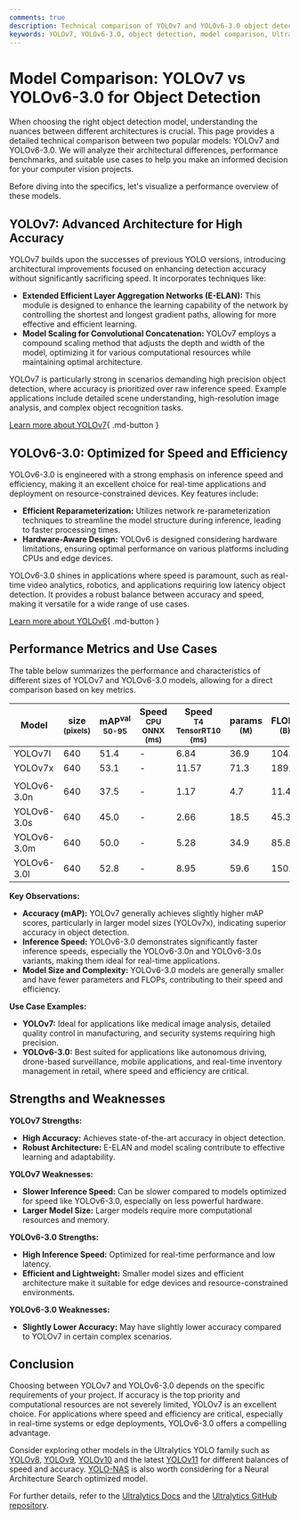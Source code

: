 ```yaml
---
comments: true
description: Technical comparison of YOLOv7 and YOLOv6-3.0 object detection models, focusing on architecture, performance, and use cases.
keywords: YOLOv7, YOLOv6-3.0, object detection, model comparison, Ultralytics, AI, computer vision, performance metrics, architecture
---
```


# Model Comparison: YOLOv7 vs YOLOv6-3.0 for Object Detection

When choosing the right object detection model, understanding the nuances between different architectures is crucial. This page provides a detailed technical comparison between two popular models: YOLOv7 and YOLOv6-3.0. We will analyze their architectural differences, performance benchmarks, and suitable use cases to help you make an informed decision for your computer vision projects.

Before diving into the specifics, let's visualize a performance overview of these models.

<script async src="https://cdn.jsdelivr.net/npm/chart.js@3.9.1/dist/chart.min.js"></script>
<script defer src="../../javascript/benchmark.js"></script>

<canvas id="modelComparisonChart" width="1024" height="400" active-models='["YOLOv7", "YOLOv6-3.0"]'></canvas>

## YOLOv7: Advanced Architecture for High Accuracy

YOLOv7 builds upon the successes of previous YOLO versions, introducing architectural improvements focused on enhancing detection accuracy without significantly sacrificing speed. It incorporates techniques like:

- **Extended Efficient Layer Aggregation Networks (E-ELAN):** This module is designed to enhance the learning capability of the network by controlling the shortest and longest gradient paths, allowing for more effective and efficient learning.
- **Model Scaling for Convolutional Concatenation:** YOLOv7 employs a compound scaling method that adjusts the depth and width of the model, optimizing it for various computational resources while maintaining optimal architecture.

YOLOv7 is particularly strong in scenarios demanding high precision object detection, where accuracy is prioritized over raw inference speed. Example applications include detailed scene understanding, high-resolution image analysis, and complex object recognition tasks.

[Learn more about YOLOv7](https://docs.ultralytics.com/models/yolov7/){ .md-button }

## YOLOv6-3.0: Optimized for Speed and Efficiency

YOLOv6-3.0 is engineered with a strong emphasis on inference speed and efficiency, making it an excellent choice for real-time applications and deployment on resource-constrained devices. Key features include:

- **Efficient Reparameterization:** Utilizes network re-parameterization techniques to streamline the model structure during inference, leading to faster processing times.
- **Hardware-Aware Design:** YOLOv6 is designed considering hardware limitations, ensuring optimal performance on various platforms including CPUs and edge devices.

YOLOv6-3.0 shines in applications where speed is paramount, such as real-time video analytics, robotics, and applications requiring low latency object detection. It provides a robust balance between accuracy and speed, making it versatile for a wide range of use cases.

[Learn more about YOLOv6](https://docs.ultralytics.com/models/yolov6/){ .md-button }

## Performance Metrics and Use Cases

The table below summarizes the performance and characteristics of different sizes of YOLOv7 and YOLOv6-3.0 models, allowing for a direct comparison based on key metrics.

| Model       | size<br><sup>(pixels) | mAP<sup>val<br>50-95 | Speed<br><sup>CPU ONNX<br>(ms) | Speed<br><sup>T4 TensorRT10<br>(ms) | params<br><sup>(M) | FLOPs<br><sup>(B) |
| ----------- | --------------------- | -------------------- | ------------------------------ | ----------------------------------- | ------------------ | ----------------- |
| YOLOv7l     | 640                   | 51.4                 | -                              | 6.84                                | 36.9               | 104.7             |
| YOLOv7x     | 640                   | 53.1                 | -                              | 11.57                               | 71.3               | 189.9             |
|             |                       |                      |                                |                                     |                    |                   |
| YOLOv6-3.0n | 640                   | 37.5                 | -                              | 1.17                                | 4.7                | 11.4              |
| YOLOv6-3.0s | 640                   | 45.0                 | -                              | 2.66                                | 18.5               | 45.3              |
| YOLOv6-3.0m | 640                   | 50.0                 | -                              | 5.28                                | 34.9               | 85.8              |
| YOLOv6-3.0l | 640                   | 52.8                 | -                              | 8.95                                | 59.6               | 150.7             |

**Key Observations:**

- **Accuracy (mAP):** YOLOv7 generally achieves slightly higher mAP scores, particularly in larger model sizes (YOLOv7x), indicating superior accuracy in object detection.
- **Inference Speed:** YOLOv6-3.0 demonstrates significantly faster inference speeds, especially the YOLOv6-3.0n and YOLOv6-3.0s variants, making them ideal for real-time applications.
- **Model Size and Complexity:** YOLOv6-3.0 models are generally smaller and have fewer parameters and FLOPs, contributing to their speed and efficiency.

**Use Case Examples:**

- **YOLOv7:** Ideal for applications like medical image analysis, detailed quality control in manufacturing, and security systems requiring high precision.
- **YOLOv6-3.0:** Best suited for applications like autonomous driving, drone-based surveillance, mobile applications, and real-time inventory management in retail, where speed and efficiency are critical.

## Strengths and Weaknesses

**YOLOv7 Strengths:**

- **High Accuracy:** Achieves state-of-the-art accuracy in object detection.
- **Robust Architecture:** E-ELAN and model scaling contribute to effective learning and adaptability.

**YOLOv7 Weaknesses:**

- **Slower Inference Speed:** Can be slower compared to models optimized for speed like YOLOv6-3.0, especially on less powerful hardware.
- **Larger Model Size:** Larger models require more computational resources and memory.

**YOLOv6-3.0 Strengths:**

- **High Inference Speed:** Optimized for real-time performance and low latency.
- **Efficient and Lightweight:** Smaller model sizes and efficient architecture make it suitable for edge devices and resource-constrained environments.

**YOLOv6-3.0 Weaknesses:**

- **Slightly Lower Accuracy:** May have slightly lower accuracy compared to YOLOv7 in certain complex scenarios.

## Conclusion

Choosing between YOLOv7 and YOLOv6-3.0 depends on the specific requirements of your project. If accuracy is the top priority and computational resources are not severely limited, YOLOv7 is an excellent choice. For applications where speed and efficiency are critical, especially in real-time systems or edge deployments, YOLOv6-3.0 offers a compelling advantage.

Consider exploring other models in the Ultralytics YOLO family such as [YOLOv8](https://docs.ultralytics.com/models/yolov8/), [YOLOv9](https://docs.ultralytics.com/models/yolov9/), [YOLOv10](https://docs.ultralytics.com/models/yolov10/) and the latest [YOLOv11](https://docs.ultralytics.com/models/yolo11/) for different balances of speed and accuracy. [YOLO-NAS](https://docs.ultralytics.com/models/yolo-nas/) is also worth considering for a Neural Architecture Search optimized model.

For further details, refer to the [Ultralytics Docs](https://docs.ultralytics.com/guides/) and the [Ultralytics GitHub repository](https://github.com/ultralytics/ultralytics).
